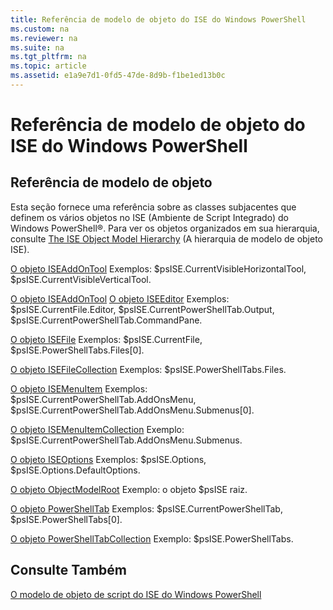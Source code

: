 ```yaml
---
title: Referência de modelo de objeto do ISE do Windows PowerShell
ms.custom: na
ms.reviewer: na
ms.suite: na
ms.tgt_pltfrm: na
ms.topic: article
ms.assetid: e1a9e7d1-0fd5-47de-8d9b-f1be1ed13b0c
---
```

# Referência de modelo de objeto do ISE do Windows PowerShell
  
## Referência de modelo de objeto
 Esta seção fornece uma referência sobre as classes subjacentes que definem os vários objetos no ISE (Ambiente de Script Integrado) do Windows PowerShell®. Para ver os objetos organizados em sua hierarquia, consulte [The ISE Object Model Hierarchy](The-ISE-Object-Model-Hierarchy.md) (A hierarquia de modelo de objeto ISE).

 [O objeto ISEAddOnTool](The-ISEAddOnTool-Object.md)
 Exemplos: $psISE.CurrentVisibleHorizontalTool, $psISE.CurrentVisibleVerticalTool.

 [O objeto ISEAddOnTool](The-ISEAddOnTool-Object.md)
  [O objeto ISEEditor](The-ISEEditor-Object.md)
 Exemplos: $psISE.CurrentFile.Editor, $psISE.CurrentPowerShellTab.Output, $psISE.CurrentPowerShellTab.CommandPane.

 [O objeto ISEFile](The-ISEFile-Object.md)
 Exemplos: $psISE.CurrentFile, $psISE.PowerShellTabs.Files[0].

 [O objeto ISEFileCollection](The-ISEFileCollection-Object.md)
 Exemplos: $psISE.PowerShellTabs.Files.

 [O objeto ISEMenuItem](The-ISEMenuItem-Object.md)
 Exemplos: $psISE.CurrentPowerShellTab.AddOnsMenu, $psISE.CurrentPowerShellTab.AddOnsMenu.Submenus[0].

 [O objeto ISEMenuItemCollection](The-ISEMenuItemCollection-Object.md)
 Exemplo: $psISE.CurrentPowerShellTab.AddOnsMenu.Submenus.

 [O objeto ISEOptions](The-ISEOptions-Object.md)
 Exemplos: $psISE.Options, $psISE.Options.DefaultOptions.

 [O objeto ObjectModelRoot](The-ObjectModelRoot-Object.md)
 Exemplo: o objeto $psISE raiz.

 [O objeto PowerShellTab](The-PowerShellTab-Object.md)
 Exemplos: $psISE.CurrentPowerShellTab, $psISE.PowerShellTabs[0].

 [O objeto PowerShellTabCollection](The-PowerShellTabCollection-Object.md)
 Exemplo: $psISE.PowerShellTabs.

## Consulte Também
 [O modelo de objeto de script do ISE do Windows PowerShell](The-Windows-PowerShell-ISE-Scripting-Object-Model.md)

  


<!--HONumber=May16_HO2-->


